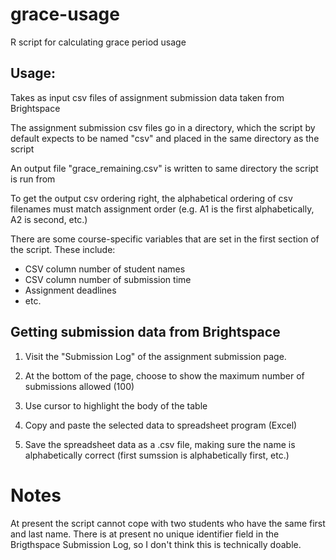# grace-usage
R script for calculating grace period usage

## Usage: 

Takes as input csv files of assignment submission data taken from Brightspace

The assignment submission csv files go in a directory, which the script by default expects to be named "csv" and placed in the same directory as the script

An output file "grace_remaining.csv" is written to same directory the script is run from

To get the output csv ordering right, the alphabetical ordering of csv filenames must match assignment order (e.g. A1 is the first alphabetically, A2 is second, etc.)

There are some course-specific variables that are set in the first section of the script. These include:

- CSV column number of student names
- CSV column number of submission time
- Assignment deadlines
- etc.

## Getting submission data from Brightspace

1. Visit the "Submission Log" of the assignment submission page.

2. At the bottom of the page, choose to show the maximum number of submissions allowed (100)

3. Use cursor to highlight the body of the table

4. Copy and paste the selected data to spreadsheet program (Excel)

5. Save the spreadsheet data as a .csv file, making sure the name is alphabetically correct (first sumssion is alphabetically first, etc.)

# Notes

At present the script cannot cope with two students who have the same first and last name. There is at present no unique identifier field in the Brigthspace Submission Log, so I don't think this is technically doable.